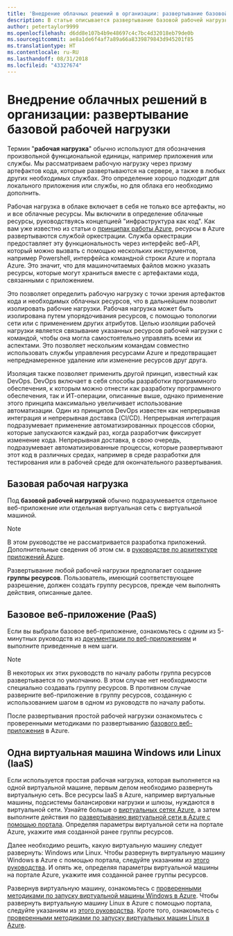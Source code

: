 ```yaml
---
title: 'Внедрение облачных решений в организации: развертывание базовой рабочей нагрузки'
description: В статье описывается развертывание базовой рабочей нагрузки в Azure
author: petertaylor9999
ms.openlocfilehash: d6dd8e107b4b9e48697c4c7bc4d32018eb79de0b
ms.sourcegitcommit: ae8a1de6f4af7a89a66a8339879843d945201f85
ms.translationtype: HT
ms.contentlocale: ru-RU
ms.lasthandoff: 08/31/2018
ms.locfileid: "43327674"
---
```

# <a name="enterprise-cloud-adoption-deploy-a-basic-workload"></a>Внедрение облачных решений в организации: развертывание базовой рабочей нагрузки

Термин "**рабочая нагрузка**" обычно используют для обозначения произвольной функциональной единицы, например приложения или службы. Мы рассматриваем рабочую нагрузку через призму артефактов кода, которые развертываются на сервере, а также в любых других необходимых службах. Это определение хорошо подходит для локального приложения или службы, но для облака его необходимо дополнить.

Рабочая нагрузка в облаке включает в себя не только все артефакты, но и все облачные ресурсы. Мы включили в определение облачные ресурсы, руководствуясь концепцией "инфраструктура как код". Как вам уже известно из статьи о [принципах работы Azure](../getting-started/what-is-azure.md), ресурсы в Azure развертываются службой оркестрации. Служба оркестрации предоставляет эту функциональность через интерфейс веб-API, который можно вызвать с помощью нескольких инструментов, например Powershell, интерфейса командной строки Azure и портала Azure. Это значит, что для машиночитаемых файлов можно указать ресурсы, которые могут храниться вместе с артефактами кода, связанными с приложением.

Это позволяет определить рабочую нагрузку с точки зрения артефактов кода и необходимых облачных ресурсов, что в дальнейшем позволит изолировать рабочие нагрузки. Рабочая нагрузка может быть изолирована путем упорядочивания ресурсов, с помощью топологии сети или с применением других атрибутов. Целью изоляции рабочей нагрузки является связывание указанных ресурсов рабочей нагрузки с командой, чтобы она могла самостоятельно управлять всеми их аспектами. Это позволяет нескольким командам совместно использовать службы управления ресурсами Azure и предотвращает непреднамеренное удаление или изменение ресурсов друг друга.

Изоляция также позволяет применить другой принцип, известный как DevOps. DevOps включает в себя способы разработки программного обеспечения, к которым можно отнести как разработку программного обеспечения, так и ИТ-операции, описанные выше, однако применение этого принципа максимально увеличивает использование автоматизации. Один из принципов DevOps известен как непрерывная интеграция и непрерывная доставка (CI/CD). Непрерывная интеграция подразумевает применение автоматизированных процессов сборки, которые запускаются каждый раз, когда разработчик фиксирует изменение кода. Непрерывная доставка, в свою очередь, подразумевает автоматизированные процессы, которые развертывают этот код в различных средах, например в среде разработки для тестирования или в рабочей среде для окончательного развертывания.

## <a name="basic-workload"></a>Базовая рабочая нагрузка

Под **базовой рабочей нагрузкой** обычно подразумевается отдельное веб-приложение или отдельная виртуальная сеть с виртуальной машиной. 

> [!NOTE]
> В этом руководстве не рассматривается разработка приложений. Дополнительные сведения об этом см. в [руководстве по архитектуре приложений Azure](/azure/architecture/guide/).

Развертывание любой рабочей нагрузки предполагает создание **группы ресурсов**. Пользователь, имеющий соответствующее разрешение, должен создать группу ресурсов, прежде чем выполнять действия, описанные далее.

## <a name="basic-web-application-paas"></a>Базовое веб-приложение (PaaS)

Если вы выбрали базовое веб-приложение, ознакомьтесь с одним из 5-минутных руководств из [документации по веб-приложениям](/azure/app-service?toc=/azure/architecture/cloud-adoption-guide/toc.json) и выполните приведенные в нем шаги. 

> [!NOTE]
> В некоторых их этих руководств по началу работы группа ресурсов развертывается по умолчанию. В этом случае нет необходимости специально создавать группу ресурсов. В противном случае разверните веб-приложение в группу ресурсов, созданную с использованием шагом в одном из руководств по началу работы.

После развертывания простой рабочей нагрузки ознакомьтесь с проверенными методиками по развертыванию [базового веб-приложения](/azure/architecture/reference-architectures/app-service-web-app/basic-web-app?toc=/azure/architecture/cloud-adoption-guide/toc.json) в Azure.

## <a name="single-windows-or-linux-vm-iaas"></a>Одна виртуальная машина Windows или Linux (IaaS)

Если используется простая рабочая нагрузка, которая выполняется на одной виртуальной машине, первым делом необходимо развернуть виртуальную сеть. Все ресурсы IaaS в Azure, например виртуальные машины, подсистемы балансировки нагрузки и шлюзы, нуждаются в виртуальной сети. Узнайте больше о [виртуальных сетях Azure](/azure/virtual-network/virtual-networks-overview?toc=/azure/architecture/cloud-adoption-guide/toc.json), а затем выполните действия по [развертыванию виртуальной сети в Azure с помощью портала](/azure/virtual-network/quick-create-portal?toc=/azure/architecture/cloud-adoption-guide/toc.json). Определяя параметры виртуальной сети на портале Azure, укажите имя созданной ранее группы ресурсов.

Далее необходимо решить, какую виртуальную машину следует развернуть: Windows или Linux. Чтобы развернуть виртуальную машину Windows в Azure с помощью портала, следуйте указаниям из [этого руководства](/azure/virtual-machines/windows/quick-create-portal?toc=/azure/architecture/cloud-adoption-guide/toc.json). И опять же, определяя параметры виртуальной машины на портале Azure, укажите имя созданной ранее группы ресурсов.

Развернув виртуальную машину, ознакомьтесь с [проверенными методиками по запуску виртуальной машины Windows в Azure](/azure/architecture/reference-architectures/virtual-machines-windows/single-vm?toc=/azure/architecture/cloud-adoption-guide/toc.json). Чтобы развернуть виртуальную машину Linux в Azure с помощью портала, следуйте указаниям из [этого руководства](/azure/virtual-machines/linux/quick-create-portal?toc=/azure/architecture/cloud-adoption-guide/toc.json). Кроте того, ознакомьтесь с [проверенными методиками по запуску виртуальных машин Linux в Azure](/azure/architecture/reference-architectures/virtual-machines-linux/single-vm?toc=/azure/architecture/cloud-adoption-guide/toc.json).